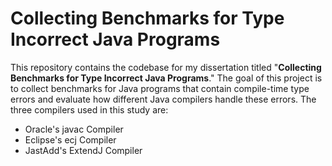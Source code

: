 # Collecting Benchmarks for Type Incorrect Java Programs
This repository contains the codebase for my dissertation titled "**Collecting Benchmarks for Type Incorrect Java Programs**." The goal of this project is to collect benchmarks for Java programs that contain compile-time type errors and evaluate how different Java compilers handle these errors. The three compilers used in this study are:

* Oracle's javac Compiler
* Eclipse's ecj Compiler
* JastAdd's ExtendJ Compiler
